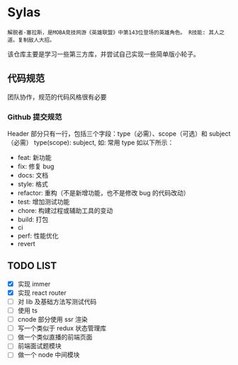 # Sylas

`解脱者·塞拉斯，是MOBA竞技网游《英雄联盟》中第143位登场的英雄角色。 R技能: 其人之道。复制敌人大招。`

该仓库主要是学习一些第三方库，并尝试自己实现一些简单版小轮子。

## 代码规范

团队协作，规范的代码风格很有必要

### Github 提交规范

Header 部分只有一行，包括三个字段：type（必需）、scope（可选）和 subject（必需）
type(scope): subject, 如:
常用 type 如以下所示：

- feat: 新功能
- fix: 修复 bug
- docs: 文档
- style: 格式
- refactor: 重构（不是新增功能，也不是修改 bug 的代码改动）
- test: 增加测试功能
- chore: 构建过程或辅助工具的变动
- build: 打包
- ci
- perf: 性能优化
- revert

## TODO LIST

- [x] 实现 immer
- [x] 实现 react router
- [ ] 对 lib 及基础方法写测试代码
- [ ] 使用 ts
- [ ] cnode 部分使用 ssr 渲染
- [ ] 写一个类似于 redux 状态管理库
- [ ] 做一个类似直播的前端页面
- [ ] 前端面试题模块
- [ ] 做一个 node 中间模块
